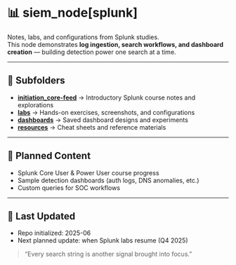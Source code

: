 # 📊 siem_node[splunk]

Notes, labs, and configurations from Splunk studies.  
This node demonstrates **log ingestion, search workflows, and dashboard creation** — building detection power one search at a time.

---

## 📂 Subfolders

- **[initiation_core-feed](./initiation_core-feed)** → Introductory Splunk course notes and explorations  
- **[labs](./labs)** → Hands-on exercises, screenshots, and configurations  
- **[dashboards](./dashboards)** → Saved dashboard designs and experiments  
- **[resources](./resources)** → Cheat sheets and reference materials  

---

## 🔮 Planned Content
- Splunk Core User & Power User course progress  
- Sample detection dashboards (auth logs, DNS anomalies, etc.)  
- Custom queries for SOC workflows  

---

## 📅 Last Updated
- Repo initialized: 2025-06  
- Next planned update: when Splunk labs resume (Q4 2025)  

> “Every search string is another signal brought into focus.”
